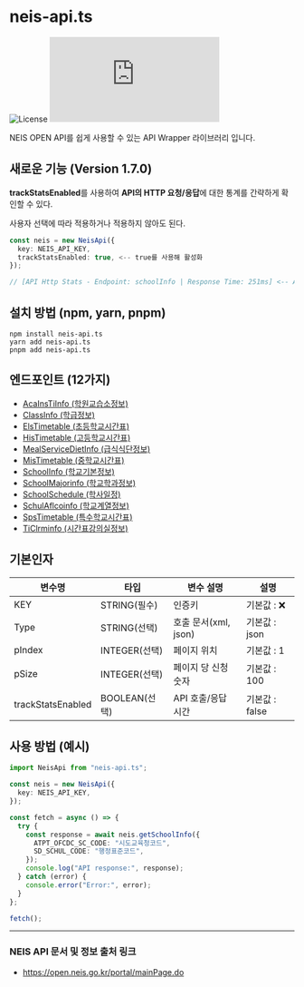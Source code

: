 # neis-api.ts
![License](https://img.shields.io/badge/License-MIT-blue.svg?style=flat-square) ![npm](https://img.shields.io/npm/v/neis-api.ts?style=flat-square)

NEIS OPEN API를 쉽게 사용할 수 있는 API Wrapper 라이브러리 입니다.

## 새로운 기능 (Version 1.7.0)
**trackStatsEnabled**를 사용하여 **API의 HTTP 요청/응답**에 대한 통계를 간략하게 확인할 수 있다.

사용자 선택에 따라 적용하거나 적용하지 않아도 된다.
```ts
const neis = new NeisApi({
  key: NEIS_API_KEY,
  trackStatsEnabled: true, <-- true를 사용해 활성화
});

// [API Http Stats - Endpoint: schoolInfo | Response Time: 251ms] <-- API 호출 및 응답 시간 출력 기능
```

## 설치 방법 (npm, yarn, pnpm)
```
npm install neis-api.ts
yarn add neis-api.ts
pnpm add neis-api.ts
```

## 엔드포인트 (12가지)
* [AcaInsTiInfo (학원교습소정보)](https://github.com/RKDH2/neis-api.ts/blob/main/src/types/requests/AcaInsTiInfo.ts)
* [ClassInfo (학급정보)](https://github.com/RKDH2/neis-api.ts/blob/main/src/types/requests/ClassInfo.ts)
* [ElsTimetable (초등학교시간표)](https://github.com/RKDH2/neis-api.ts/blob/main/src/types/requests/ElsTimetable.ts)
* [HisTimetable (고등학교시간표)](https://github.com/RKDH2/neis-api.ts/blob/main/src/types/requests/HisTimetable.ts)
* [MealServiceDietInfo (급식식단정보)](https://github.com/RKDH2/neis-api.ts/blob/main/src/types/requests/MealServiceDietInfo.ts)
* [MisTimetable (중학교시간표)](https://github.com/RKDH2/neis-api.ts/blob/main/src/types/requests/MisTimetable.ts)
* [SchoolInfo (학교기본정보)](https://github.com/RKDH2/neis-api.ts/blob/main/src/types/requests/SchoolInfo.ts)
* [SchoolMajorinfo (학교학과정보)](https://github.com/RKDH2/neis-api.ts/blob/main/src/types/requests/SchoolMajorinfo.ts)
* [SchoolSchedule (학사일정)](https://github.com/RKDH2/neis-api.ts/blob/main/src/types/requests/SchoolSchedule.ts)
* [SchulAflcoinfo (학교계열정보)](https://github.com/RKDH2/neis-api.ts/blob/main/src/types/requests/SchulAflcoinfo.ts)
* [SpsTimetable (특수학교시간표)](https://github.com/RKDH2/neis-api.ts/blob/main/src/types/requests/SpsTimetable.ts)
* [TiClrminfo (시간표강의실정보)](https://github.com/RKDH2/neis-api.ts/blob/main/src/types/requests/TiClrminfo.ts)

## 기본인자
|변수명|타입|변수 설명|설명|
|-----|-----|-----|-----|
|KEY|STRING(필수)|인증키|기본값 : ❌|
|Type|STRING(선택)|호출 문서(xml, json)|기본값 : json|
|pIndex|INTEGER(선택)|페이지 위치|기본값 : 1|
|pSize|INTEGER(선택)|페이지 당 신청 숫자|기본값 : 100|
|trackStatsEnabled|BOOLEAN(선택)|API 호출/응답 시간|기본값 : false|

## 사용 방법 (예시)
```ts
import NeisApi from "neis-api.ts";

const neis = new NeisApi({
  key: NEIS_API_KEY,
});

const fetch = async () => {
  try {
    const response = await neis.getSchoolInfo({
      ATPT_OFCDC_SC_CODE: "시도교육청코드",
      SD_SCHUL_CODE: "행정표준코드",
    });
    console.log("API response:", response);
  } catch (error) {
    console.error("Error:", error);
  }
};

fetch();
```

***

### NEIS API 문서 및 정보 출처 링크
* https://open.neis.go.kr/portal/mainPage.do
